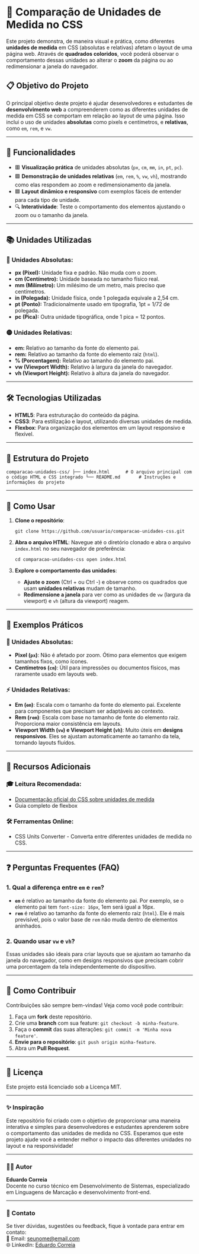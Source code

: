 # 🎨 Comparação de Unidades de Medida no CSS

Este projeto demonstra, de maneira visual e prática, como diferentes **unidades de medida** em CSS (absolutas e relativas) afetam o layout de uma página web. Através de **quadrados coloridos**, você poderá observar o comportamento dessas unidades ao alterar o **zoom** da página ou ao redimensionar a janela do navegador.

## 📋 Objetivo do Projeto

O principal objetivo deste projeto é ajudar desenvolvedores e estudantes de **desenvolvimento web** a compreenderem como as diferentes unidades de medida em CSS se comportam em relação ao layout de uma página. Isso inclui o uso de unidades **absolutas** como pixels e centímetros, e **relativas**, como `em`, `rem`, e `vw`.

----------

## 🚀 Funcionalidades

-   🟥 **Visualização prática** de unidades absolutas (`px`, `cm`, `mm`, `in`, `pt`, `pc`).
-   🟩 **Demonstração de unidades relativas** (`em`, `rem`, `%`, `vw`, `vh`), mostrando como elas respondem ao zoom e redimensionamento da janela.
-   🟦 **Layout dinâmico e responsivo** com exemplos fáceis de entender para cada tipo de unidade.
-   🔍 **Interatividade**: Teste o comportamento dos elementos ajustando o zoom ou o tamanho da janela.

----------

## 📚 Unidades Utilizadas

### 🔵 **Unidades Absolutas:**

-   **px (Pixel):** Unidade fixa e padrão. Não muda com o zoom.
-   **cm (Centímetro):** Unidade baseada no tamanho físico real.
-   **mm (Milímetro):** Um milésimo de um metro, mais preciso que centímetros.
-   **in (Polegada):** Unidade física, onde 1 polegada equivale a 2,54 cm.
-   **pt (Ponto):** Tradicionalmente usado em tipografia, 1pt = 1/72 de polegada.
-   **pc (Pica):** Outra unidade tipográfica, onde 1 pica = 12 pontos.

### 🟡 **Unidades Relativas:**

-   **em:** Relativo ao tamanho da fonte do elemento pai.
-   **rem:** Relativo ao tamanho da fonte do elemento raiz (`html`).
-   **% (Porcentagem):** Relativo ao tamanho do elemento pai.
-   **vw (Viewport Width):** Relativo à largura da janela do navegador.
-   **vh (Viewport Height):** Relativo à altura da janela do navegador.

----------

## 🛠️ Tecnologias Utilizadas

-   **HTML5**: Para estruturação do conteúdo da página.
-   **CSS3**: Para estilização e layout, utilizando diversas unidades de medida.
-   **Flexbox**: Para organização dos elementos em um layout responsivo e flexível.

----------

## 📂 Estrutura do Projeto

`comparacao-unidades-css/
├── index.html      # O arquivo principal com o código HTML e CSS integrado
└── README.md       # Instruções e informações do projeto` 

----------

## 🔧 Como Usar

1.  **Clone o repositório**:
       
    `git clone https://github.com/usuario/comparacao-unidades-css.git` 
    
2.  **Abra o arquivo HTML**: Navegue até o diretório clonado e abra o arquivo `index.html` no seu navegador de preferência:
    
    `cd comparacao-unidades-css
    open index.html` 
    
3.  **Explore o comportamento das unidades**:
    
    -   **Ajuste o zoom** (Ctrl + ou Ctrl -) e observe como os quadrados que usam **unidades relativas** mudam de tamanho.
    -   **Redimensione a janela** para ver como as unidades de `vw` (largura da viewport) e `vh` (altura da viewport) reagem.

----------

## 👀 Exemplos Práticos

### 🎯 Unidades Absolutas:

-   **Pixel (`px`)**: Não é afetado por zoom. Ótimo para elementos que exigem tamanhos fixos, como ícones.
-   **Centímetros (`cm`)**: Útil para impressões ou documentos físicos, mas raramente usado em layouts web.

### ⚡ Unidades Relativas:

-   **Em (`em`)**: Escala com o tamanho da fonte do elemento pai. Excelente para componentes que precisam ser adaptáveis ao contexto.
-   **Rem (`rem`)**: Escala com base no tamanho de fonte do elemento raiz. Proporciona maior consistência em layouts.
-   **Viewport Width (`vw`) e Viewport Height (`vh`)**: Muito úteis em **designs responsivos**. Eles se ajustam automaticamente ao tamanho da tela, tornando layouts fluídos.

----------

## 📖 Recursos Adicionais

### 🎓 Leitura Recomendada:

-   [Documentação oficial do CSS sobre unidades de medida](https://developer.mozilla.org/pt-BR/docs/Web/CSS/length)
-   Guia completo de flexbox

### 🛠 Ferramentas Online:

-   CSS Units Converter - Converta entre diferentes unidades de medida no CSS.

----------

## ❓ Perguntas Frequentes (FAQ)

### 1. **Qual a diferença entre `em` e `rem`?**

-   **`em`** é relativo ao tamanho da fonte do elemento pai. Por exemplo, se o elemento pai tem `font-size: 16px`, 1em será igual a 16px.
-   **`rem`** é relativo ao tamanho da fonte do elemento raiz (`html`). Ele é mais previsível, pois o valor base de `rem` não muda dentro de elementos aninhados.

### 2. **Quando usar `vw` e `vh`?**

Essas unidades são ideais para criar layouts que se ajustam ao tamanho da janela do navegador, como em designs responsivos que precisam cobrir uma porcentagem da tela independentemente do dispositivo.

----------

## 🤝 Como Contribuir

Contribuições são sempre bem-vindas! Veja como você pode contribuir:

1.  Faça um **fork** deste repositório.
2.  Crie uma **branch** com sua feature: `git checkout -b minha-feature`.
3.  Faça o **commit** das suas alterações: `git commit -m 'Minha nova feature'`.
4.  **Envie para o repositório**: `git push origin minha-feature`.
5.  Abra um **Pull Request**.

----------

## 📝 Licença

Este projeto está licenciado sob a Licença MIT.

----------

### ✨ Inspiração

Este repositório foi criado com o objetivo de proporcionar uma maneira interativa e simples para desenvolvedores e estudantes aprenderem sobre o comportamento das unidades de medida no CSS. Esperamos que este projeto ajude você a entender melhor o impacto das diferentes unidades no layout e na responsividade!

----------

### 👨‍🏫 Autor

**Eduardo Correia**  
Docente no curso técnico em Desenvolvimento de Sistemas, especializado em Linguagens de Marcação e desenvolvimento front-end.

----------

### 📩 Contato

Se tiver dúvidas, sugestões ou feedback, fique à vontade para entrar em contato:  
📧 Email: seunome@email.com  
🌐 LinkedIn: [Eduardo Correia](https://www.linkedin.com/in/eduardo-correia-dev/)
